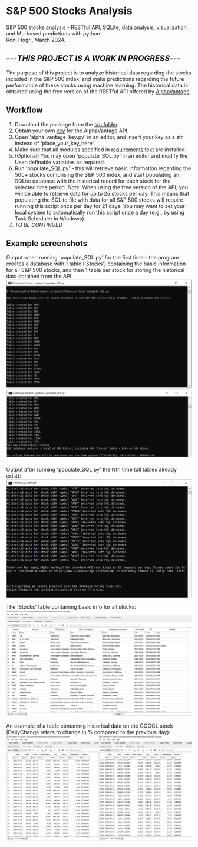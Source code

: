 # S&P 500 Stocks Analysis
S&amp;P 500 stocks analysis - RESTful API, SQLite, data analysis, visualization and ML-based predictions with python.  
Roni Hogri, March 2024.  

  
## ---*THIS PROJECT IS A WORK IN PROGRESS*---

  
The purpose of this project is to analyze historical data regarding the stocks included in the S&P 500 index, and make predictions regarding the future performance of these stocks using machine learning. The historical data is obtained using the free version of the RESTful API offered by [AlphaVantage](https://www.alphavantage.co/).  

  
## Workflow
1. Download the package from the [src folder](https://github.com/ronihogri/S-P-500-Stocks-Analysis/blob/main/src/).
2. Obtain your own [key](https://www.alphavantage.co/support/#api-key) for the AlphaVantage API. 
3. Open 'alpha_vantage_key.py' in an editor, and insert your key as a str instead of 'place_your_key_here'.
4. Make sure that all modules specified in [requirements.text](https://github.com/ronihogri/S-P-500-Stocks-Analysis/blob/main/requirements.txt) are installed.
5. (Optional) You may open 'populate_SQL.py' in an editor and modify the User-definable variables as required.  
6. Run 'populate_SQL.py' - this will retrieve basic information regarding the 500+ stocks comprising the S&P 500 index, and start populating an SQLite database with the historical record for each stock for the selected time period. *Note*: When using the free version of the API, you will be able to retrieve data for up to 25 stocks per day. This means that populating the SQLite file with data for all S&P 500 stocks will require running this script once per day for 21 days. You may want to set your local system to automatically run this script once a day (e.g., by using Task Scheduler in Windows).
7. *TO BE CONTINUED*  

## Example screenshots
Output when running 'populate_SQL.py' for the first time - the program creates a database with 1 table ('Stocks') containing the basic information for all S&P 500 stocks, and then 1 table per stock for storing the historical data obtained from the API. 
![](https://github.com/ronihogri/S-P-500-Stocks-Analysis/blob/main/images/get_symbols_and_make_tables.png)  

  
Output after running 'populate_SQL.py' the Nth time (all tables already exist):  
![](https://github.com/ronihogri/S-P-500-Stocks-Analysis/blob/main/images/API_requests_exceeded_2.png)  

  
The 'Stocks' table containing basic info for all stocks:  
![](https://github.com/ronihogri/S-P-500-Stocks-Analysis/blob/main/images/stocks_list_sql.png)  

  An example of a table contaninig historical data on the GOOGL stock (DailyChange refers to change in % compared to the previous day):  
  ![](https://github.com/ronihogri/S-P-500-Stocks-Analysis/blob/main/images/example_GOOGL.png)

